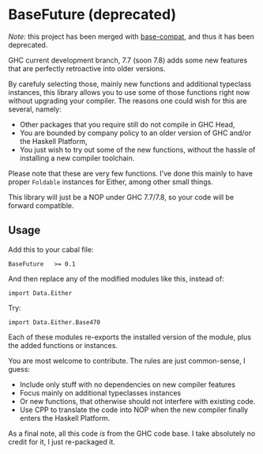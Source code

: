 BaseFuture (deprecated)
==========

_Note_: this project has been merged with [base-compat](https://github.com/sol/base-compat), and thus it has been deprecated.

GHC current development branch, 7.7 (soon 7.8) adds some new features that are perfectly retroactive into older versions.

By carefuly selecting those, mainly new functions and additional typeclass instances, this library allows you to
use some of those functions right now without upgrading your compiler. The reasons one could wish for this are several,
namely:

* Other packages that you require still do not compile in GHC Head,
* You are bounded by company policy to an older version of GHC and/or the Haskell Platform,
* You just wish to try out some of the new functions, without the hassle of installing a new compiler toolchain.

Please note that these are very few functions. I've done this mainly to have proper ```Foldable``` instances for Either,
among other small things.

This library will just be a NOP under GHC 7.7/7.8, so your code will be forward compatible.

Usage
-----

Add this to your cabal file:

```
BaseFuture   >= 0.1
```

And then replace any of the modified modules like this, instead of:

```
import Data.Either
```

Try:

```
import Data.Either.Base470
```

Each of these modules re-exports the installed version of the module, plus the added functions or instances.


You are most welcome to contribute. The rules are just common-sense, I guess:

* Include only stuff with no dependencies on new compiler features
* Focus mainly on additional typeclasses instances
* Or new functions, that otherwise should not interfere with existing code.
* Use CPP to translate the code into NOP when the new compiler finally enters the Haskell Platform.

As a final note, all this code _is_ from the GHC code base. I take absolutely no credit for it, I just re-packaged it.
